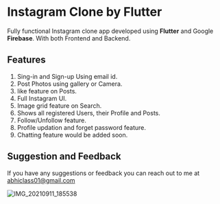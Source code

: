 # Instagram Clone by Flutter 

Fully functional Instagram clone app developed using **Flutter** and Google **Firebase**. With both Frontend and Backend.

## Features
1. Sing-in and Sign-up Using email id.
2. Post Photos using gallery or Camera.
3. like feature on Posts.
4. Full Instagram UI.
5. Image grid feature on Search.
6. Shows all registered Users, their Profile and Posts.
7. Follow/Unfollow feature.
8. Profile updation and forget password feature.
9. Chatting feature would be added soon.

## Suggestion and Feedback

If you have any suggestions or feedback you can reach out to me at abhiclass01@gmail.com

![IMG_20210911_185538](https://user-images.githubusercontent.com/75718742/132949598-9aa26d57-0314-4f93-b207-0dbf4f437e5d.jpg)
